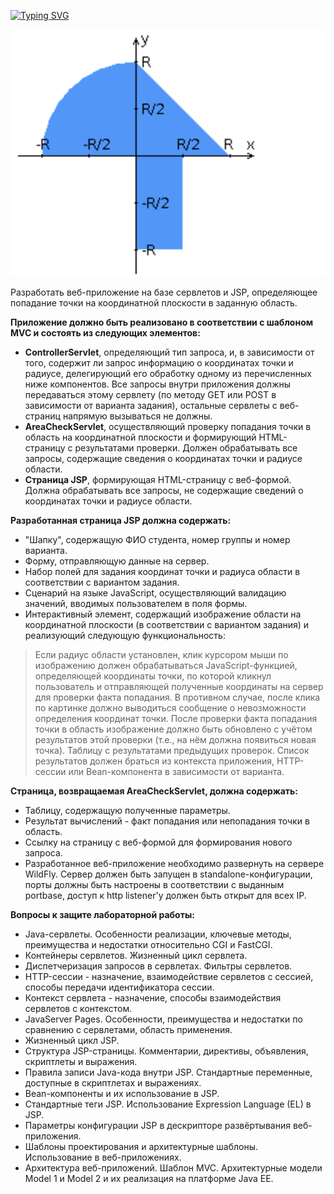 [![Typing SVG](https://readme-typing-svg.herokuapp.com?color=%2336BCF7&lines=web-lab-2+var-99090)](https://github.com/ArslanEfimov/web-lab-2/)


![Graph pic](src/main/webapp/images/graphic.png)

Разработать веб-приложение на базе сервлетов и JSP, определяющее попадание точки на координатной плоскости в заданную область.

**Приложение должно быть реализовано в соответствии с шаблоном MVC и состоять из следующих элементов:**

- **ControllerServlet**, определяющий тип запроса, и, в зависимости от того, содержит ли запрос информацию о координатах точки и радиусе, делегирующий его обработку одному из перечисленных ниже компонентов. Все запросы внутри приложения должны передаваться этому сервлету (по методу GET или POST в зависимости от варианта задания), остальные сервлеты с веб-страниц напрямую вызываться не должны.
- **AreaCheckServlet**, осуществляющий проверку попадания точки в область на координатной плоскости и формирующий HTML-страницу с результатами проверки. Должен обрабатывать все запросы, содержащие сведения о координатах точки и радиусе области.
- **Страница JSP**, формирующая HTML-страницу с веб-формой. Должна обрабатывать все запросы, не содержащие сведений о координатах точки и радиусе области.

**Разработанная страница JSP должна содержать:**

 - "Шапку", содержащую ФИО студента, номер группы и номер варианта.
 - Форму, отправляющую данные на сервер.
 - Набор полей для задания координат точки и радиуса области в соответствии с вариантом задания.
 - Сценарий на языке JavaScript, осуществляющий валидацию значений, вводимых пользователем в поля формы.
 - Интерактивный элемент, содержащий изображение области на координатной плоскости (в соответствии с вариантом задания) и реализующий  следующую функциональность:
 > Если радиус области установлен, клик курсором мыши по изображению должен обрабатываться JavaScript-функцией, определяющей координаты точки, по которой кликнул пользователь и отправляющей полученные координаты на сервер для проверки факта попадания.
 > В противном случае, после клика по картинке должно выводиться сообщение о невозможности определения координат точки.
 > После проверки факта попадания точки в область изображение должно быть обновлено с учётом результатов этой проверки (т.е., на нём должна появиться новая точка).
 > Таблицу с результатами предыдущих проверок. Список результатов должен браться из контекста приложения, HTTP-сессии или Bean-компонента в зависимости от варианта.

**Страница, возвращаемая AreaCheckServlet, должна содержать:**

 - Таблицу, содержащую полученные параметры.
 - Результат вычислений - факт попадания или непопадания точки в область.
 - Ссылку на страницу с веб-формой для формирования нового запроса.
 - Разработанное веб-приложение необходимо развернуть на сервере WildFly. Сервер должен быть запущен в standalone-конфигурации, порты должны быть настроены в соответствии с выданным portbase, доступ к http listener'у должен быть открыт для всех IP.

**Вопросы к защите лабораторной работы:**

 - Java-сервлеты. Особенности реализации, ключевые методы, преимущества и недостатки относительно CGI и FastCGI.
 - Контейнеры сервлетов. Жизненный цикл сервлета.
 - Диспетчеризация запросов в сервлетах. Фильтры сервлетов.
 - HTTP-сессии - назначение, взаимодействие сервлетов с сессией, способы передачи идентификатора сессии.
 - Контекст сервлета - назначение, способы взаимодействия сервлетов с контекстом.
 - JavaServer Pages. Особенности, преимущества и недостатки по сравнению с сервлетами, область применения.
 - Жизненный цикл JSP.
 - Структура JSP-страницы. Комментарии, директивы, объявления, скриптлеты и выражения.
 - Правила записи Java-кода внутри JSP. Стандартные переменные, доступные в скриптлетах и выражениях.
 - Bean-компоненты и их использование в JSP.
 - Стандартные теги JSP. Использование Expression Language (EL) в JSP.
 - Параметры конфигурации JSP в дескрипторе развёртывания веб-приложения.
 - Шаблоны проектирования и архитектурные шаблоны. Использование в веб-приложениях.
 - Архитектура веб-приложений. Шаблон MVC. Архитектурные модели Model 1 и Model 2 и их реализация на платформе Java EE.
